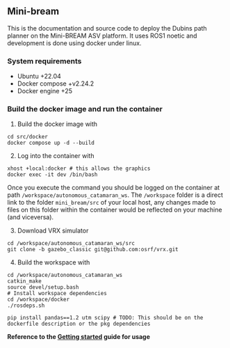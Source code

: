 ## Mini-bream
This is the documentation and source code to deploy the Dubins path planner on the Mini-BREAM ASV platform. It uses ROS1 noetic and development is done using docker under linux.

### System requirements
- Ubuntu +22.04
- Docker compose +v2.24.2
- Docker engine +25

### Build the docker image and run the container

1. Build the docker image with
```shell
cd src/docker
docker compose up -d --build
```
2. Log into the container with
```shell
xhost +local:docker # this allows the graphics
docker exec -it dev /bin/bash
```

Once you execute the command you should be logged on the container at path `/workspace/autonomous_catamaran_ws`. The `/workspace` folder is a direct link to the folder `mini_bream/src` of your local host, any changes made to files on this folder within the container would be reflected on your machine (and viceversa).

<!-- > **Note: Every command below should be executed inside the docker container** -->

3. Download VRX simulator
```shell
cd /workspace/autonomous_catamaran_ws/src
git clone -b gazebo_classic git@github.com:osrf/vrx.git
```

4. Build the workspace with
```shell
cd /workspace/autonomous_catamaran_ws
catkin_make
source devel/setup.bash
# Install workspace dependencies
cd /workspace/docker
./rosdeps.sh

pip install pandas==1.2 utm scipy # TODO: This should be on the dockerfile description or the pkg dependencies
```

**Reference to the [Getting started](src/autonomous_catamaran_ws/src/README.md) guide for usage**
